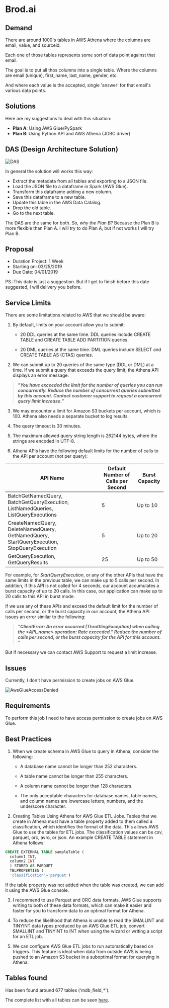 # Brod.ai

## Demand

There are around 1000's tables in AWS Athena where the columns are email, value, and sourceid.

Each one of those tables represents some sort of data point against that email.

The goal is to put all thos columns into a single table. Where the columns are email (unique), first_name, last_name, gender, etc.

And where each value is the accepted, single 'answer' for that email's various data points.

## Solutions

Here are my suggestions to deal with this situation:

- **Plan A**: Using AWS Glue/PySpark
- **Plan B**: Using Python API and AWS Athena (JDBC driver)

## DAS (Design Architecture Solution)

![DAS](https://github.com/lserra/BordAI/blob/master/DAS.png?raw=true "DAS")

In general the solution will works this way:

- Extract the metadata from all tables and exporting to a JSON file.
- Load the JSON file to a dataframe in Spark (AWS Glue).
- Transform this dataframe adding a new column.
- Save this dataframe to a new table.
- Update this table in the AWS Data Catalog.
- Drop the old table.
- Go to the next table.

The DAS are the same for both. _So, why the Plan B_? Because the Plan B is more flexible than Plan A. I will try to do Plan A, but if not works I will try Plan B.

## Proposal

- Duration Project: 1 Week
- Starting on: 03/25/2019
- Due Date: 04/01/2019

PS.:This date is just a suggestion. But if I get to finish before this date suggested, I will delivery you before.

## Service Limits

There are some limitations related to AWS that we should be aware:

1. By default, limits on your account allow you to submit:

    - 20 DDL queries at the same time. DDL queries include CREATE TABLE and CREATE TABLE ADD PARTITION queries.

    - 20 DML queries at the same time. DML queries include SELECT and CREATE TABLE AS (CTAS) queries.

2. We can submit up to 20 queries of the same type (DDL or DML) at a time. If we submit a query that exceeds the query limit, the Athena API displays an error message:

> _**"You have exceeded the limit for the number of queries you can run concurrently. Reduce the number of concurrent queries submitted by this account. Contact customer support to request a concurrent query limit increase.”**_

3. We may encounter a limit for Amazon S3 buckets per account, which is 100. Athena also needs a separate bucket to log results.

4. The query timeout is 30 minutes.

5. The maximum allowed query string length is 262144 bytes, where the strings are encoded in UTF-8.

6. Athena APIs have the following default limits for the number of calls to the API per account (not per query):

API Name | Default Number of Calls per Second | Burst Capacity
---------|------------------------------------|---------------
BatchGetNamedQuery, BatchGetQueryExecution, ListNamedQueries, ListQueryExecutions| 5 | Up to 10
CreateNamedQuery, DeleteNamedQuery, GetNamedQuery, StartQueryExecution, StopQueryExecution | 5 | Up to 20
GetQueryExecution, GetQueryResults | 25 | Up to 50

For example, for _StartQueryExecution_, or any of the other APIs that have the same limits in the previous table, we can make up to 5 calls per second. In addition, if this API is not called for 4 seconds, our account accumulates a burst capacity of up to 20 calls. In this case, our application can make up to 20 calls to this API in burst mode.

If we use any of these APIs and exceed the default limit for the number of calls per second, or the burst capacity in our account, the Athena API issues an error similar to the following: 

> _**"ClientError: An error occurred (ThrottlingException) when calling the <API_name> operation: Rate exceeded." Reduce the number of calls per second, or the burst capacity for the API for this account. "**_

But if necessary we can contact AWS Support to request a limit increase.

## Issues

Currently, I don't have permission to create jobs on AWS Glue.

![AwsGlueAccessDenied](/home/lserra/Downloads/Upwork/AwsGlueAccessDenied.png)

## Requirements

To perform this job I need to have access permission to create jobs on AWS Glue.

## Best Practices

1. When we create schema in AWS Glue to query in Athena, consider the following:

    - A database name cannot be longer than 252 characters.

    - A table name cannot be longer than 255 characters.

    - A column name cannot be longer than 128 characters.

    - The only acceptable characters for database names, table names, and column names are lowercase letters, numbers, and the underscore character.

2. Creating Tables Using Athena for AWS Glue ETL Jobs. Tables that we create in Athena must have a table property added to them called a classification, which identifies the format of the data. This allows AWS Glue to use the tables for ETL jobs. The classification values can be csv, parquet, orc, avro, or json. An example CREATE TABLE statement in Athena follows:

```sql
CREATE EXTERNAL TABLE sampleTable (
  column1 INT,
  column2 INT
  ) STORED AS PARQUET
  TBLPROPERTIES (
  'classification'='parquet')
```

If the table property was not added when the table was created, we can add it using the AWS Glue console.

3. I recommend to use Parquet and ORC data formats. AWS Glue supports writing to both of these data formats, which can make it easier and faster for you to transform data to an optimal format for Athena.

4. To reduce the likelihood that Athena is unable to read the SMALLINT and TINYINT data types produced by an AWS Glue ETL job, convert SMALLINT and TINYINT to INT when using the wizard or writing a script for an ETL job.

5. We can configure AWS Glue ETL jobs to run automatically based on triggers. This feature is ideal when data from outside AWS is being pushed to an Amazon S3 bucket in a suboptimal format for querying in Athena.

## Tables found

Has been found around 677 tables ('mdb_field_*').

The complete list with all tables can be seen [here](/home/lserra/Downloads/Upwork/tables_found.csv).
